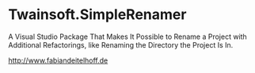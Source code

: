 Twainsoft.SimpleRenamer
=========================

A Visual Studio Package That Makes It Possible to Rename a Project with Additional Refactorings, like Renaming the Directory the Project Is In. 

http://www.fabiandeitelhoff.de
